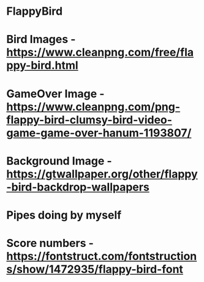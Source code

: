# FlappyBird
# Bird Images - https://www.cleanpng.com/free/flappy-bird.html
# GameOver Image - https://www.cleanpng.com/png-flappy-bird-clumsy-bird-video-game-game-over-hanum-1193807/
# Background Image - https://gtwallpaper.org/other/flappy-bird-backdrop-wallpapers
# Pipes doing by myself
# Score numbers - https://fontstruct.com/fontstructions/show/1472935/flappy-bird-font